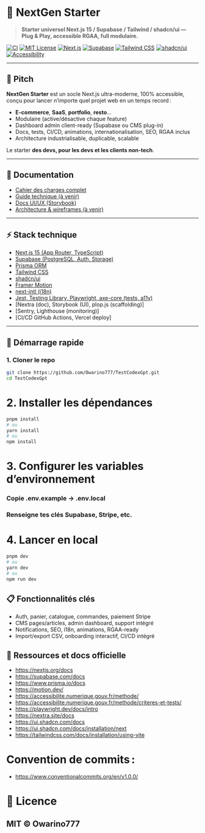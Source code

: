 # 🚀 NextGen Starter

> **Starter universel Next.js 15 / Supabase / Tailwind / shadcn/ui — Plug & Play, accessible RGAA, full modulaire.**

[![CI](https://img.shields.io/github/actions/workflow/status/Owarino777/TestCodexGpt/ci.yml?branch=main)](https://github.com/Owarino777/TestCodexGpt/actions)
[![MIT License](https://img.shields.io/github/license/Owarino777/TestCodexGpt)](LICENSE)
[![Next.js](https://img.shields.io/badge/Next.js-15.3.3-black)](https://nextjs.org/)
[![Supabase](https://img.shields.io/badge/Supabase-cloud-green)](https://supabase.com/)
[![Tailwind CSS](https://img.shields.io/badge/TailwindCSS-3.x-blue)](https://tailwindcss.com/)
[![shadcn/ui](https://img.shields.io/badge/shadcn--ui-components-blueviolet)](https://ui.shadcn.com/)
[![Accessibility](https://img.shields.io/badge/RGAA--WCAG-AA--ready-brightgreen)](https://accessibilite.numerique.gouv.fr/)

---

## 🎯 Pitch

**NextGen Starter** est un socle Next.js ultra-moderne, 100% accessible, conçu pour lancer n’importe quel projet web en un temps record :  
- **E-commerce**, **SaaS**, **portfolio**, **resto**…  
- Modulaire (active/désactive chaque feature)
- Dashboard admin client-ready (Supabase ou CMS plug-in)
- Docs, tests, CI/CD, animations, internationalisation, SEO, RGAA inclus  
- Architecture industrialisable, duplicable, scalable

Le starter **des devs, pour les devs et les clients non-tech**.

---

## 📑 Documentation

- [Cahier des charges complet](docs/cahier_des_charges.md)
- [Guide technique (à venir)](docs/guide_technique.md)
- [Docs UI/UX (Storybook)](docs/storybook.md)
- [Architecture & wireframes (à venir)](docs/architecture.md)

---

## ⚡️ Stack technique

- [Next.js 15 (App Router, TypeScript)](https://nextjs.org/docs/app)
- [Supabase (PostgreSQL, Auth, Storage)](https://supabase.com/docs)
- [Prisma ORM](https://www.prisma.io/docs/)
- [Tailwind CSS](https://tailwindcss.com/docs/)
- [shadcn/ui](https://ui.shadcn.com/docs/installation/next)
- [Framer Motion](https://www.framer.com/motion/)
- [next-intl (i18n)](https://next-intl.js.org/docs/)
- [Jest, Testing Library, Playwright, axe-core (tests, a11y)](https://nextjs.org/docs/app/building-your-application/testing/jest)
- [Nextra (doc), Storybook (UI), plop.js (scaffolding)]
- [Sentry, Lighthouse (monitoring)]
- [CI/CD GitHub Actions, Vercel deploy]

---

## 🚀 Démarrage rapide

### 1. **Cloner le repo**
```bash
git clone https://github.com/Owarino777/TestCodexGpt.git
cd TestCodexGpt
```

# 2. Installer les dépendances
```bash
pnpm install
# ou
yarn install
# ou
npm install
```

# 3. Configurer les variables d’environnement
### Copie .env.example → .env.local
### Renseigne tes clés Supabase, Stripe, etc.

# 4. Lancer en local
```bash
pnpm dev
# ou
yarn dev
# ou
npm run dev
```

## 📋 Fonctionnalités clés
- Auth, panier, catalogue, commandes, paiement Stripe
- CMS pages/articles, admin dashboard, support intégré
- Notifications, SEO, i18n, animations, RGAA-ready
- Import/export CSV, onboarding interactif, CI/CD intégré

## 🔗 Ressources et docs officielle
- https://nextjs.org/docs
- https://supabase.com/docs
- https://www.prisma.io/docs
- https://motion.dev/
- https://accessibilite.numerique.gouv.fr/methode/
- https://accessibilite.numerique.gouv.fr/methode/criteres-et-tests/
- https://playwright.dev/docs/intro
- https://nextra.site/docs
- https://ui.shadcn.com/docs
- https://ui.shadcn.com/docs/installation/next
- https://tailwindcss.com/docs/installation/using-vite

# Convention de commits :
- https://www.conventionalcommits.org/en/v1.0.0/

# 📄 Licence
## MIT © Owarino777
